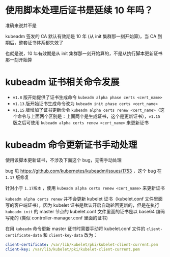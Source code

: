 # 使用脚本处理后证书是延续 10 年吗？

准确来说并不是

kubeadm 签发的 CA 默认有效期是 10 年 (从 init 集群那一刻开始算)，当 CA 到期后，整套证书体系都失效了

也就是说，10 年有效期是从 init 集群那一刻开始算的，不是从执行脚本更新证书那一刻开始算

# kubeadm 证书相关命令发展

- `v1.8` 版开始提供了证书生成命令 `kubeadm alpha phase certs <cert_name>`
- `v1.13` 版开始证书生成命令改为 `kubeadm init phase certs <cert_name>`
- `v1.15` 版增加了证书更新命令 `kubeadm alpha certs renew <cert_name>`（这个命令与上面两个区别是：上面两个是生成证书，这个是更新证书），`v1.15` 版之后可使用 `kubeadm alpha certs renew <cert_name>` 来更新证书

# kubeadm 命令更新证书手动处理

使用该脚本更新证书，不涉及下面这个 bug，无需手动处理

bug 见 https://github.com/kubernetes/kubeadm/issues/1753 ，这个 bug 在 `1.17` 版修复

针对小于 `1.17版本` ，使用 `kubeadm alpha certs renew <cert_name>` 来更新证书

`kubeadm alpha certs renew` 并不会更新 kubelet 证书（kubelet.conf 文件里面写的客户端证书），因为 kubelet 证书是默认开启自动轮回更新的，但是在执行 `kubeadm init` 的 master 节点的 kubelet.conf 文件里面的证书是以 base64 编码写死的 (类似 controller-manager.conf 里面的证书)

在用 `kubeadm` 命令更新 master 证书时需要手动将 kubelet.conf 文件的 `client-certificate-data` 和 `client-key-data` 改为：

```yaml
client-certificate: /var/lib/kubelet/pki/kubelet-client-current.pem
client-key: /var/lib/kubelet/pki/kubelet-client-current.pem
```
